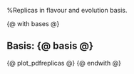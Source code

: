 %Replicas in flavour and evolution basis.

{@ with bases @}
## Basis: {@ basis @}
{@ plot_pdfreplicas @}
{@ endwith @}